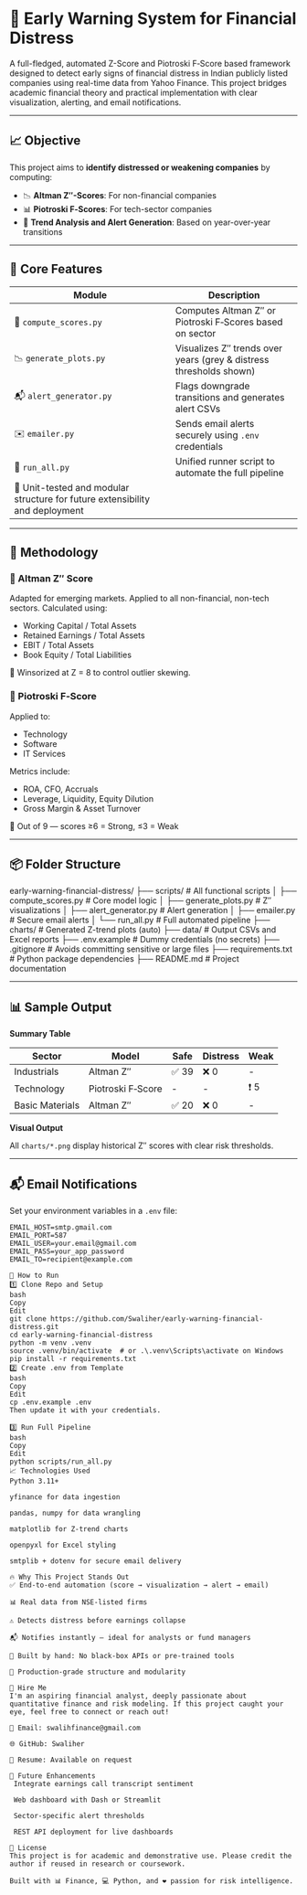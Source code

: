 # 🛑 Early Warning System for Financial Distress

A full-fledged, automated Z-Score and Piotroski F‑Score based framework designed to detect early signs of financial distress in Indian publicly listed companies using real-time data from Yahoo Finance. This project bridges academic financial theory and practical implementation with clear visualization, alerting, and email notifications.

---

## 📈 Objective

This project aims to **identify distressed or weakening companies** by computing:

- 📉 **Altman Z″-Scores**: For non-financial companies
- 📊 **Piotroski F‑Scores**: For tech-sector companies
- 🧠 **Trend Analysis and Alert Generation**: Based on year-over-year transitions

---

## 🧠 Core Features

| Module              | Description |
|---------------------|-------------|
| 🧮 `compute_scores.py` | Computes Altman Z″ or Piotroski F‑Scores based on sector |
| 📉 `generate_plots.py` | Visualizes Z″ trends over years (grey & distress thresholds shown) |
| 📬 `alert_generator.py` | Flags downgrade transitions and generates alert CSVs |
| ✉️ `emailer.py`         | Sends email alerts securely using `.env` credentials |
| 🔄 `run_all.py`         | Unified runner script to automate the full pipeline |
| 🧪 Unit-tested and modular structure for future extensibility and deployment |

---

## 💼 Methodology

### 🔹 Altman Z″ Score
Adapted for emerging markets. Applied to all non-financial, non-tech sectors. Calculated using:
- Working Capital / Total Assets
- Retained Earnings / Total Assets
- EBIT / Total Assets
- Book Equity / Total Liabilities

📌 Winsorized at Z = 8 to control outlier skewing.

### 🔹 Piotroski F‑Score
Applied to:
- Technology
- Software
- IT Services

Metrics include:
- ROA, CFO, Accruals
- Leverage, Liquidity, Equity Dilution
- Gross Margin & Asset Turnover

📌 Out of 9 — scores ≥6 = Strong, ≤3 = Weak

---

## 📦 Folder Structure
early-warning-financial-distress/
├── scripts/ # All functional scripts
│ ├── compute_scores.py # Core model logic
│ ├── generate_plots.py # Z″ visualizations
│ ├── alert_generator.py # Alert generation
│ ├── emailer.py # Secure email alerts
│ └── run_all.py # Full automated pipeline
├── charts/ # Generated Z-trend plots (auto)
├── data/ # Output CSVs and Excel reports
├── .env.example # Dummy credentials (no secrets)
├── .gitignore # Avoids committing sensitive or large files
├── requirements.txt # Python package dependencies
├── README.md # Project documentation


---

## 📊 Sample Output

**Summary Table**

| Sector              | Model              | Safe | Distress | Weak |
|---------------------|--------------------|------|----------|------|
| Industrials         | Altman Z″          | ✅ 39 | ❌  0     | -    |
| Technology          | Piotroski F‑Score  | -    | -        | ❗ 5  |
| Basic Materials     | Altman Z″          | ✅ 20 | ❌  0     | -    |

**Visual Output**

All `charts/*.png` display historical Z″ scores with clear risk thresholds.

---

## 📬 Email Notifications

Set your environment variables in a `.env` file:

```env
EMAIL_HOST=smtp.gmail.com
EMAIL_PORT=587
EMAIL_USER=your.email@gmail.com
EMAIL_PASS=your_app_password
EMAIL_TO=recipient@example.com

🔁 How to Run
1️⃣ Clone Repo and Setup
bash
Copy
Edit
git clone https://github.com/Swaliher/early-warning-financial-distress.git
cd early-warning-financial-distress
python -m venv .venv
source .venv/bin/activate  # or .\.venv\Scripts\activate on Windows
pip install -r requirements.txt
2️⃣ Create .env from Template
bash
Copy
Edit
cp .env.example .env
Then update it with your credentials.

3️⃣ Run Full Pipeline
bash
Copy
Edit
python scripts/run_all.py
📈 Technologies Used
Python 3.11+

yfinance for data ingestion

pandas, numpy for data wrangling

matplotlib for Z-trend charts

openpyxl for Excel styling

smtplib + dotenv for secure email delivery

🔥 Why This Project Stands Out
✅ End-to-end automation (score → visualization → alert → email)

📊 Real data from NSE-listed firms

⚠️ Detects distress before earnings collapse

📬 Notifies instantly — ideal for analysts or fund managers

💼 Built by hand: No black-box APIs or pre-trained tools

🧪 Production-grade structure and modularity

🤝 Hire Me
I'm an aspiring financial analyst, deeply passionate about quantitative finance and risk modeling. If this project caught your eye, feel free to connect or reach out!

📧 Email: swalihfinance@gmail.com

🌐 GitHub: Swaliher

📄 Resume: Available on request

🏁 Future Enhancements
 Integrate earnings call transcript sentiment

 Web dashboard with Dash or Streamlit

 Sector-specific alert thresholds

 REST API deployment for live dashboards

💬 License
This project is for academic and demonstrative use. Please credit the author if reused in research or coursework.

Built with 📊 Finance, 💻 Python, and ❤️ passion for risk intelligence.
